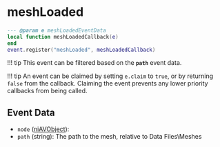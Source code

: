 # meshLoaded



```lua
--- @param e meshLoadedEventData
local function meshLoadedCallback(e)
end
event.register("meshLoaded", meshLoadedCallback)
```

!!! tip
	This event can be filtered based on the **`path`** event data.

!!! tip
	An event can be claimed by setting `e.claim` to `true`, or by returning `false` from the callback. Claiming the event prevents any lower priority callbacks from being called.

## Event Data

* `node` ([niAVObject](../../types/niAVObject)): 
* `path` (string): The path to the mesh, relative to Data Files\Meshes

